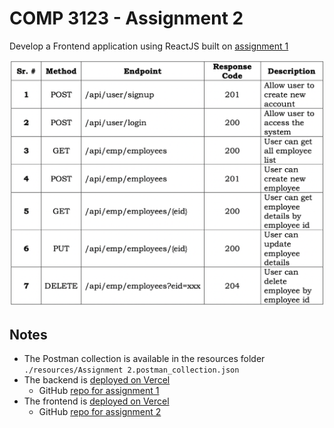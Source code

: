 # COMP 3123 - Assignment 2

Develop a Frontend application using ReactJS built on [assignment 1](https://github.com/julienwidmer/101320111_COMP3123_Assignment1)

![Table of endpoints for the API](./resources/List-of-APIs.png)

## Notes
* The Postman collection is available in the resources folder `./resources/Assignment 2.postman_collection.json`
* The backend is [deployed on Vercel](https://101320111-comp-3123-assignment1.vercel.app)
  * GitHub [repo for assignment 1](https://github.com/julienwidmer/101320111-comp-3123-assignment1)
* The frontend is [deployed on Vercel](https://101320111-comp-3123-assignment2.vercel.app)
  * GitHub [repo for assignment 2](https://github.com/julienwidmer/101320111-comp-3123-assignment2)
